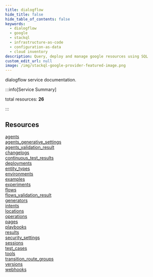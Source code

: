 ```yaml
---
title: dialogflow
hide_title: false
hide_table_of_contents: false
keywords:
  - dialogflow
  - google
  - stackql
  - infrastructure-as-code
  - configuration-as-data
  - cloud inventory
description: Query, deploy and manage google resources using SQL
custom_edit_url: null
image: /img/stackql-google-provider-featured-image.png
---
```


dialogflow service documentation.

:::info[Service Summary]

total resources: __26__  

:::

## Resources
<div class="row">
<div class="providerDocColumn">
<a href="/services/dialogflow/agents/">agents</a><br />
<a href="/services/dialogflow/agents_generative_settings/">agents_generative_settings</a><br />
<a href="/services/dialogflow/agents_validation_result/">agents_validation_result</a><br />
<a href="/services/dialogflow/changelogs/">changelogs</a><br />
<a href="/services/dialogflow/continuous_test_results/">continuous_test_results</a><br />
<a href="/services/dialogflow/deployments/">deployments</a><br />
<a href="/services/dialogflow/entity_types/">entity_types</a><br />
<a href="/services/dialogflow/environments/">environments</a><br />
<a href="/services/dialogflow/examples/">examples</a><br />
<a href="/services/dialogflow/experiments/">experiments</a><br />
<a href="/services/dialogflow/flows/">flows</a><br />
<a href="/services/dialogflow/flows_validation_result/">flows_validation_result</a><br />
<a href="/services/dialogflow/generators/">generators</a>
</div>
<div class="providerDocColumn">
<a href="/services/dialogflow/intents/">intents</a><br />
<a href="/services/dialogflow/locations/">locations</a><br />
<a href="/services/dialogflow/operations/">operations</a><br />
<a href="/services/dialogflow/pages/">pages</a><br />
<a href="/services/dialogflow/playbooks/">playbooks</a><br />
<a href="/services/dialogflow/results/">results</a><br />
<a href="/services/dialogflow/security_settings/">security_settings</a><br />
<a href="/services/dialogflow/sessions/">sessions</a><br />
<a href="/services/dialogflow/test_cases/">test_cases</a><br />
<a href="/services/dialogflow/tools/">tools</a><br />
<a href="/services/dialogflow/transition_route_groups/">transition_route_groups</a><br />
<a href="/services/dialogflow/versions/">versions</a><br />
<a href="/services/dialogflow/webhooks/">webhooks</a>
</div>
</div>